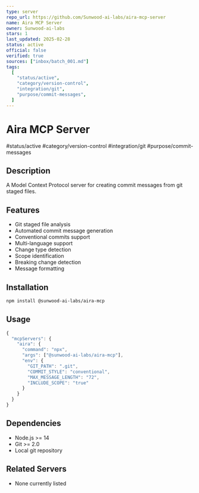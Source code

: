 ```yaml
---
type: server
repo_url: https://github.com/Sunwood-ai-labs/aira-mcp-server
name: Aira MCP Server
owner: Sunwood-ai-labs
stars: 1
last_updated: 2025-02-28
status: active
official: false
verified: true
sources: ["inbox/batch_001.md"]
tags:
  [
    "status/active",
    "category/version-control",
    "integration/git",
    "purpose/commit-messages",
  ]
---
```


# Aira MCP Server

#status/active #category/version-control #integration/git #purpose/commit-messages

## Description

A Model Context Protocol server for creating commit messages from git staged files.

## Features

- Git staged file analysis
- Automated commit message generation
- Conventional commits support
- Multi-language support
- Change type detection
- Scope identification
- Breaking change detection
- Message formatting

## Installation

```bash
npm install @sunwood-ai-labs/aira-mcp
```

## Usage

```javascript
{
  "mcpServers": {
    "aira": {
      "command": "npx",
      "args": ["@sunwood-ai-labs/aira-mcp"],
      "env": {
        "GIT_PATH": ".git",
        "COMMIT_STYLE": "conventional",
        "MAX_MESSAGE_LENGTH": "72",
        "INCLUDE_SCOPE": "true"
      }
    }
  }
}
```

## Dependencies

- Node.js >= 14
- Git >= 2.0
- Local git repository

## Related Servers

- None currently listed

